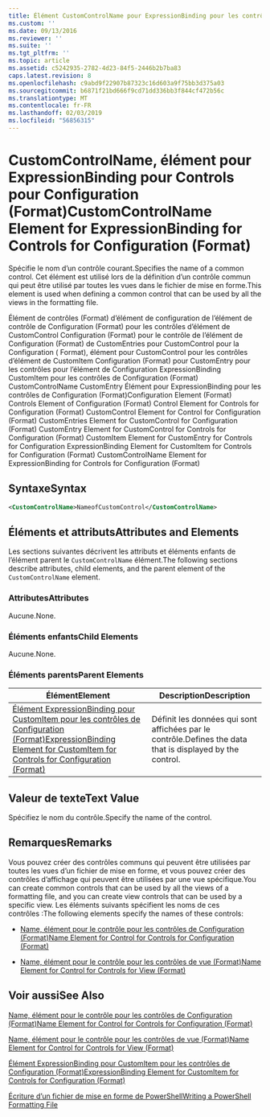 ```yaml
---
title: Élément CustomControlName pour ExpressionBinding pour les contrôles de Configuration (Format) | Microsoft Docs
ms.custom: ''
ms.date: 09/13/2016
ms.reviewer: ''
ms.suite: ''
ms.tgt_pltfrm: ''
ms.topic: article
ms.assetid: c5242935-2782-4d23-84f5-2446b2b7ba83
caps.latest.revision: 8
ms.openlocfilehash: c9abd9f22907b87323c16d603a9f75bb3d375a03
ms.sourcegitcommit: b6871f21bd666f9cd71dd336bb3f844cf472b56c
ms.translationtype: MT
ms.contentlocale: fr-FR
ms.lasthandoff: 02/03/2019
ms.locfileid: "56856315"
---
```

# <a name="customcontrolname-element-for-expressionbinding-for-controls-for-configuration-format"></a><span data-ttu-id="fa439-102">CustomControlName, élément pour ExpressionBinding pour Controls pour Configuration (Format)</span><span class="sxs-lookup"><span data-stu-id="fa439-102">CustomControlName Element for ExpressionBinding for Controls for Configuration (Format)</span></span>

<span data-ttu-id="fa439-103">Spécifie le nom d’un contrôle courant.</span><span class="sxs-lookup"><span data-stu-id="fa439-103">Specifies the name of a common control.</span></span> <span data-ttu-id="fa439-104">Cet élément est utilisé lors de la définition d’un contrôle commun qui peut être utilisé par toutes les vues dans le fichier de mise en forme.</span><span class="sxs-lookup"><span data-stu-id="fa439-104">This element is used when defining a common control that can be used by all the views in the formatting file.</span></span>

<span data-ttu-id="fa439-105">Élément de contrôles (Format) d’élément de configuration de l’élément de contrôle de Configuration (Format) pour les contrôles d’élément de CustomControl Configuration (Format) pour le contrôle de l’élément de Configuration (Format) de CustomEntries pour CustomControl pour la Configuration ( Format), élément pour CustomControl pour les contrôles d’élément de CustomItem Configuration (Format) pour CustomEntry pour les contrôles pour l’élément de Configuration ExpressionBinding CustomItem pour les contrôles de Configuration (Format) CustomControlName CustomEntry Élément pour ExpressionBinding pour les contrôles de Configuration (Format)</span><span class="sxs-lookup"><span data-stu-id="fa439-105">Configuration Element (Format) Controls Element of Configuration (Format) Control Element for Controls for Configuration (Format) CustomControl Element for Control for Configuration (Format) CustomEntries Element for CustomControl for Configuration (Format) CustomEntry Element for CustomControl for Controls for Configuration (Format) CustomItem Element for CustomEntry for Controls for Configuration ExpressionBinding Element for CustomItem for Controls for Configuration (Format) CustomControlName Element for ExpressionBinding for Controls for Configuration (Format)</span></span>

## <a name="syntax"></a><span data-ttu-id="fa439-106">Syntaxe</span><span class="sxs-lookup"><span data-stu-id="fa439-106">Syntax</span></span>

```xml
<CustomControlName>NameofCustomControl</CustomControlName>
```

## <a name="attributes-and-elements"></a><span data-ttu-id="fa439-107">Éléments et attributs</span><span class="sxs-lookup"><span data-stu-id="fa439-107">Attributes and Elements</span></span>

<span data-ttu-id="fa439-108">Les sections suivantes décrivent les attributs et éléments enfants de l’élément parent le `CustomControlName` élément.</span><span class="sxs-lookup"><span data-stu-id="fa439-108">The following sections describe attributes, child elements, and the parent element of the `CustomControlName` element.</span></span>

### <a name="attributes"></a><span data-ttu-id="fa439-109">Attributes</span><span class="sxs-lookup"><span data-stu-id="fa439-109">Attributes</span></span>

<span data-ttu-id="fa439-110">Aucune.</span><span class="sxs-lookup"><span data-stu-id="fa439-110">None.</span></span>

### <a name="child-elements"></a><span data-ttu-id="fa439-111">Éléments enfants</span><span class="sxs-lookup"><span data-stu-id="fa439-111">Child Elements</span></span>

<span data-ttu-id="fa439-112">Aucune.</span><span class="sxs-lookup"><span data-stu-id="fa439-112">None.</span></span>

### <a name="parent-elements"></a><span data-ttu-id="fa439-113">Éléments parents</span><span class="sxs-lookup"><span data-stu-id="fa439-113">Parent Elements</span></span>

|<span data-ttu-id="fa439-114">Élément</span><span class="sxs-lookup"><span data-stu-id="fa439-114">Element</span></span>|<span data-ttu-id="fa439-115">Description</span><span class="sxs-lookup"><span data-stu-id="fa439-115">Description</span></span>|
|-------------|-----------------|
|[<span data-ttu-id="fa439-116">Élément ExpressionBinding pour CustomItem pour les contrôles de Configuration (Format)</span><span class="sxs-lookup"><span data-stu-id="fa439-116">ExpressionBinding Element for CustomItem for Controls for Configuration (Format)</span></span>](./expressionbinding-element-for-customitem-for-controls-for-configuration-format.md)|<span data-ttu-id="fa439-117">Définit les données qui sont affichées par le contrôle.</span><span class="sxs-lookup"><span data-stu-id="fa439-117">Defines the data that is displayed by the control.</span></span>|

## <a name="text-value"></a><span data-ttu-id="fa439-118">Valeur de texte</span><span class="sxs-lookup"><span data-stu-id="fa439-118">Text Value</span></span>

<span data-ttu-id="fa439-119">Spécifiez le nom du contrôle.</span><span class="sxs-lookup"><span data-stu-id="fa439-119">Specify the name of the control.</span></span>

## <a name="remarks"></a><span data-ttu-id="fa439-120">Remarques</span><span class="sxs-lookup"><span data-stu-id="fa439-120">Remarks</span></span>

<span data-ttu-id="fa439-121">Vous pouvez créer des contrôles communs qui peuvent être utilisées par toutes les vues d’un fichier de mise en forme, et vous pouvez créer des contrôles d’affichage qui peuvent être utilisées par une vue spécifique.</span><span class="sxs-lookup"><span data-stu-id="fa439-121">You can create common controls that can be used by all the views of a formatting file, and you can create view controls that can be used by a specific view.</span></span> <span data-ttu-id="fa439-122">Les éléments suivants spécifient les noms de ces contrôles :</span><span class="sxs-lookup"><span data-stu-id="fa439-122">The following elements specify the names of these controls:</span></span>

- [<span data-ttu-id="fa439-123">Name, élément pour le contrôle pour les contrôles de Configuration (Format)</span><span class="sxs-lookup"><span data-stu-id="fa439-123">Name Element for Control for Controls for Configuration (Format)</span></span>](./name-element-for-control-for-controls-for-configuration-format.md)

- [<span data-ttu-id="fa439-124">Name, élément pour le contrôle pour les contrôles de vue (Format)</span><span class="sxs-lookup"><span data-stu-id="fa439-124">Name Element for Control for Controls for View (Format)</span></span>](./name-element-for-control-for-controls-for-view-format.md)

## <a name="see-also"></a><span data-ttu-id="fa439-125">Voir aussi</span><span class="sxs-lookup"><span data-stu-id="fa439-125">See Also</span></span>

[<span data-ttu-id="fa439-126">Name, élément pour le contrôle pour les contrôles de Configuration (Format)</span><span class="sxs-lookup"><span data-stu-id="fa439-126">Name Element for Control for Controls for Configuration (Format)</span></span>](./name-element-for-control-for-controls-for-configuration-format.md)

[<span data-ttu-id="fa439-127">Name, élément pour le contrôle pour les contrôles de vue (Format)</span><span class="sxs-lookup"><span data-stu-id="fa439-127">Name Element for Control for Controls for View (Format)</span></span>](./name-element-for-control-for-controls-for-view-format.md)

[<span data-ttu-id="fa439-128">Élément ExpressionBinding pour CustomItem pour les contrôles de Configuration (Format)</span><span class="sxs-lookup"><span data-stu-id="fa439-128">ExpressionBinding Element for CustomItem for Controls for Configuration (Format)</span></span>](./expressionbinding-element-for-customitem-for-controls-for-configuration-format.md)

[<span data-ttu-id="fa439-129">Écriture d’un fichier de mise en forme de PowerShell</span><span class="sxs-lookup"><span data-stu-id="fa439-129">Writing a PowerShell Formatting File</span></span>](./writing-a-powershell-formatting-file.md)
